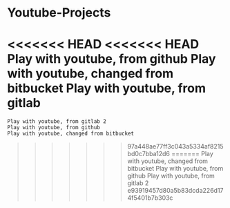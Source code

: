 # Youtube-Projects
<<<<<<< HEAD
<<<<<<< HEAD
	Play with youtube, from github
	Play with youtube, changed from bitbucket
	Play with youtube, from gitlab
=======
	Play with youtube, from gitlab 2
	Play with youtube, from github
	Play with youtube, changed from bitbucket
>>>>>>> 97a448ae77ff3c043a5334af8215bd0c7bba12d6
=======
	Play with youtube, changed from bitbucket
	Play with youtube, from github
	Play with youtube, from gitlab 2
>>>>>>> e93919457d80a5b83dcda226d174f5401b7b303c
